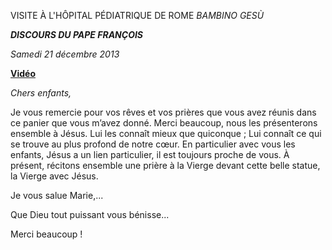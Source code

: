 VISITE À L'HÔPITAL PÉDIATRIQUE DE ROME *BAMBINO GESÙ*

***DISCOURS DU PAPE FRANÇOIS***

*Samedi 21 décembre 2013*

**[Vidéo](http://player.rv.va/vaticanplayer.asp?language=it&tic=VA_WW5BMJZG)**

*Chers enfants,*

Je vous remercie pour vos rêves et vos prières que vous avez réunis dans ce panier que vous m’avez donné. Merci beaucoup, nous les présenterons ensemble à Jésus. Lui les connaît mieux que quiconque ; Lui connaît ce qui se trouve au plus profond de notre cœur. En particulier avec vous les enfants, Jésus a un lien particulier, il est toujours proche de vous. À présent, récitons ensemble une prière à la Vierge devant cette belle statue, la Vierge avec Jésus.

Je vous salue Marie,...

Que Dieu tout puissant vous bénisse...

Merci beaucoup !